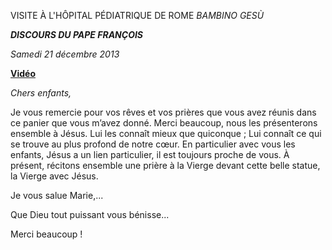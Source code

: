 VISITE À L'HÔPITAL PÉDIATRIQUE DE ROME *BAMBINO GESÙ*

***DISCOURS DU PAPE FRANÇOIS***

*Samedi 21 décembre 2013*

**[Vidéo](http://player.rv.va/vaticanplayer.asp?language=it&tic=VA_WW5BMJZG)**

*Chers enfants,*

Je vous remercie pour vos rêves et vos prières que vous avez réunis dans ce panier que vous m’avez donné. Merci beaucoup, nous les présenterons ensemble à Jésus. Lui les connaît mieux que quiconque ; Lui connaît ce qui se trouve au plus profond de notre cœur. En particulier avec vous les enfants, Jésus a un lien particulier, il est toujours proche de vous. À présent, récitons ensemble une prière à la Vierge devant cette belle statue, la Vierge avec Jésus.

Je vous salue Marie,...

Que Dieu tout puissant vous bénisse...

Merci beaucoup !